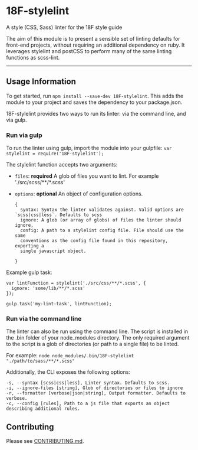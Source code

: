 # 18F-stylelint
A style (CSS, Sass) linter for the 18F style guide

The aim of this module is to present a sensible set of linting defaults for
front-end projects, without requiring an additional dependency on ruby. It
leverages stylelint and postCSS to perform many of the same linting functions as
scss-lint.

---

## Usage Information

To get started, run `npm install --save-dev 18F-stylelint`. This adds the module
to your project and saves the dependency to your package.json.

18F-stylelint provides two ways to run its linter: via the command line, and
via gulp.

### Run via gulp
To run the linter using gulp, import the module into your gulpfile:
`var stylelint = require('18F-stylelint');`

The stylelint function accepts two arguments:
  * `files`: **required** A glob of files you want to lint. For example './src/scss/\*\*/*.scss'

  * `options`: **optional** An object of configuration options.
    ```
    {
      syntax: Syntax the linter validates against. Valid options are `scss|css|less`. Defaults to scss
      ignore: A glob (or array of globs) of files the linter should ignore,
      config: A path to a stylelint config file. File should use the same
      conventions as the config file found in this repository, exporting a
      single javascript object.

    }
    ```

Example gulp task:

```
var lintFunction = stylelint('./src/css/**/*.scss', {
  ignore: 'some/lib/**/*.scss'
});

gulp.task('my-lint-task', lintFunction);
```

### Run via the command line
The linter can also be run using the command line. The script is installed in
the .bin folder of your node_modules directory. The only required argument to the script is a glob of directories (or path to a single file) to be linted.

For example: `node node_modules/.bin/18F-stylelint "./path/to/sass/**/*.scss"`

Additionally, the CLI exposes the following options:

```
-s, --syntax [scss|css|less], Linter syntax. Defaults to scss.
-i, --ignore-files [string], Glob of directories or files to ignore
-r, --formatter [verbose|json|string], Output formatter. Defaults to verbose.
-c, --config [rules], Path to a js file that exports an object describing additional rules.
```

## Contributing
Please see [CONTRIBUTING.md](./CONTRIBUTING.md).
